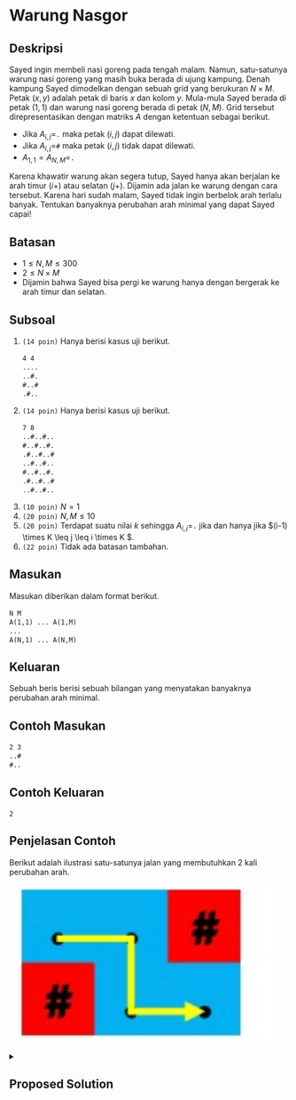 # Warung Nasgor

## Deskripsi
Sayed ingin membeli nasi goreng pada tengah malam. Namun, satu-satunya warung nasi goreng yang masih buka berada di ujung kampung. Denah kampung Sayed dimodelkan dengan sebuah grid yang berukuran $N \times M$. Petak $(x, y)$ adalah petak di baris $x$ dan kolom $y$. Mula-mula Sayed berada di petak $(1,1)$ dan warung nasi goreng berada di petak $(N,M)$. Grid tersebut direpresentasikan dengan matriks $A$ dengan ketentuan sebagai berikut.

- Jika $A_{i,j}=$`.` maka petak $(i,j)$ dapat dilewati.
- Jika $A_{i,j}=$`#` maka petak $(i,j)$ tidak dapat dilewati.
- $A_{1,1}=A_{N,M}=$`.`

Karena khawatir warung akan segera tutup, Sayed hanya akan berjalan ke arah timur ($i+$) atau selatan ($j+$). Dijamin ada jalan ke warung dengan cara tersebut. Karena hari sudah malam, Sayed tidak ingin berbelok arah terlalu banyak. Tentukan banyaknya perubahan arah minimal yang dapat Sayed capai!

## Batasan

- $1 \leq N,M \leq 300$
- $2 \leq N \times M$
- Dijamin bahwa Sayed bisa pergi ke warung hanya dengan bergerak ke arah timur dan selatan.

## Subsoal

1. `(14 poin)` Hanya berisi kasus uji berikut.
    ```
    4 4
    ....
    ..#.
    #..#
    .#..
    ```
2. `(14 poin)` Hanya berisi kasus uji berikut.
    ```
    7 8
    ..#..#..
    #..#..#.
    .#..#..#
    ..#..#..
    #..#..#.
    .#..#..#
    ..#..#..
    ```
3. `(10 poin)` $N=1$
4. `(20 poin)` $N,M \leq 10$
5. `(20 poin)` Terdapat suatu nilai $k$ sehingga $A_{i,j}=$`.` jika dan hanya jika $(i-1) \times K \leq j \leq i \times K $.
6. `(22 poin)` Tidak ada batasan tambahan.

## Masukan
Masukan diberikan dalam format berikut.
```
N M
A(1,1) ... A(1,M)
...
A(N,1) ... A(N,M)
```

## Keluaran
Sebuah beris berisi sebuah bilangan yang menyatakan banyaknya perubahan arah minimal.

## Contoh Masukan
```
2 3
..#
#..
```

## Contoh Keluaran
```
2
```

## Penjelasan Contoh
Berikut adalah ilustrasi satu-satunya jalan yang membutuhkan 2 kali perubahan arah.

![Penjelasan Contoh Soal 3](Soal3PenjelasanContoh.png)

<details>
<summary><h2>Proposed Solution</h2></summary>

Kita akan menggunakan pendekatan dengan **Breadth-First Search (BFS)** untu menemukan jumlah perubahan arah minimal.

### Ide Solusi
1. **Definisi Arah**
   - Kita hanya memiliki dua kemungkinan arah: ke **kanan** (timur) dan ke **bawah** (selatan).
2. **Simulasi Jalur**
   - Gunakan BFS untuk menjelajahi grid dari titik awal $(1,1)$ ke titik tujuan $(N,M)$.
   - Setiap kali arah berubah (misalnya dari kanan ke bawah atau sebaliknya), tambahkan 1 ke jumlah perubahan arah.
3. **Perhitungan Minimal**
   - Jaga jumlah perubahan arah minimum saat mencapai tujuan.
4. **Efisiensi**
   - Karena $N,M \leq 300$, solusi BFS dapat diselesaikan dalam waktu $O(N \times M)$.

### Implementasi dalam C++

```cpp
#include <iostream>
#include <vector>
#include <queue>
#include <tuple>
#include <climits>
using namespace std;

// Direction vectors: right (0) and down (1)
const int dx[] = {0, 1};
const int dy[] = {1, 0};

int minimalTurns(int N, int M, vector<string>& grid) {
    vector<vector<vector<int>>> dist(N, vector<vector<int>>(M, vector<int>(2, INT_MAX)));
    queue<tuple<int, int, int>> q; // (x, y, direction)

    // Initialize BFS
    dist[0][0][0] = 0;
    dist[0][0][1] = 0;
    q.push({0, 0, 0});
    q.push({0, 0, 1});

    while (!q.empty()) {
        auto [x, y, dir] = q.front();
        q.pop();

        for (int nextDir = 0; nextDir < 2; ++nextDir) {
            int nx = x + dx[nextDir];
            int ny = y + dy[nextDir];

            if (nx >= 0 && nx < N && ny >= 0 && ny < M && grid[nx][ny] == '.') {
                int turns = dist[x][y][dir] + (dir != nextDir);

                if (turns < dist[nx][ny][nextDir]) {
                    dist[nx][ny][nextDir] = turns;
                    q.push({nx, ny, nextDir});
                }
            }
        }
    }

    // Return the minimal turns to reach (N-1, M-1)
    return min(dist[N-1][M-1][0], dist[N-1][M-1][1]);
}

int main() {
    int N, M;
    cin >> N >> M;

    vector<string> grid(N);
    for (int i = 0; i < N; ++i) {
        cin >> grid[i];
    }

    cout << minimalTurns(N, M, grid) << endl;

    return 0;
}

```

</details>